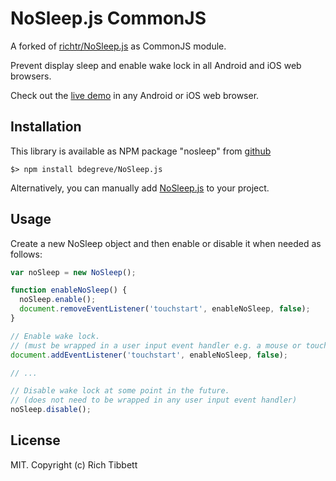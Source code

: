 # NoSleep.js CommonJS

A forked of [richtr/NoSleep.js](https://github.com/richtr/NoSleep.js) as CommonJS module.

Prevent display sleep and enable wake lock in all Android and iOS web browsers.

Check out the [live demo](https://richtr.github.io/NoSleep.js/example.html) in any Android or iOS web browser.

## Installation

This library is available as NPM package "nosleep" from [github](https://github.com/bdegreve/NoSleep.js)

    $> npm install bdegreve/NoSleep.js

Alternatively, you can manually add [NoSleep.js](https://github.com/bdegreve/NoSleep.js/blob/master/NoSleep.js) to your project.

## Usage

Create a new NoSleep object and then enable or disable it when needed as follows:

``` javascript
var noSleep = new NoSleep();

function enableNoSleep() {
  noSleep.enable();
  document.removeEventListener('touchstart', enableNoSleep, false);
}

// Enable wake lock.
// (must be wrapped in a user input event handler e.g. a mouse or touch handler)
document.addEventListener('touchstart', enableNoSleep, false);

// ...

// Disable wake lock at some point in the future.
// (does not need to be wrapped in any user input event handler)
noSleep.disable();
```

## License

MIT. Copyright (c) Rich Tibbett
